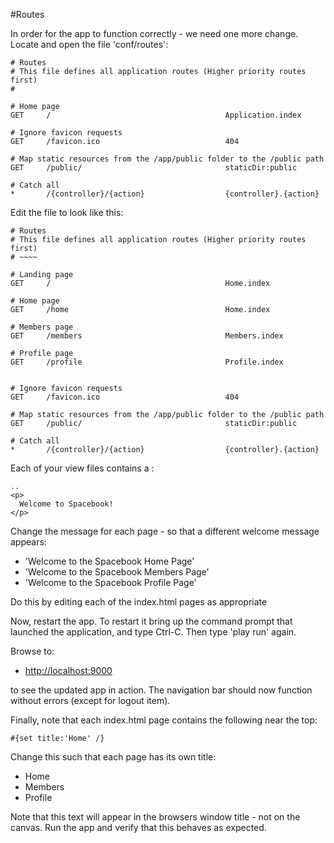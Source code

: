 #Routes

In order for the app to function correctly - we need one more change. Locate and open the file 'conf/routes':

~~~
# Routes
# This file defines all application routes (Higher priority routes first)
#

# Home page
GET     /                                       Application.index

# Ignore favicon requests
GET     /favicon.ico                            404

# Map static resources from the /app/public folder to the /public path
GET     /public/                                staticDir:public

# Catch all
*       /{controller}/{action}                  {controller}.{action}
~~~

Edit the file to look like this:

~~~
# Routes
# This file defines all application routes (Higher priority routes first)
# ~~~~

# Landing page
GET     /                                       Home.index

# Home page
GET     /home                                   Home.index

# Members page
GET     /members                                Members.index

# Profile page
GET     /profile                                Profile.index


# Ignore favicon requests
GET     /favicon.ico                            404

# Map static resources from the /app/public folder to the /public path
GET     /public/                                staticDir:public

# Catch all
*       /{controller}/{action}                  {controller}.{action}

~~~

Each of your view files contains a :

~~~
..
<p>
  Welcome to Spacebook!
</p>
~~~

Change the message for each page - so that a different welcome message appears:

- 'Welcome to the Spacebook Home Page'
- 'Welcome to the Spacebook Members Page'
- 'Welcome to the Spacebook Profile Page'

Do this by editing each of the index.html pages as appropriate

Now, restart the app. To restart it bring up the command prompt that launched the application, and type Ctrl-C. Then type 'play run' again.

Browse to:

- <http://localhost:9000>

to see the updated app in action. The navigation bar should now function without errors (except for logout item).

Finally, note that each index.html page contains the following near the top:

~~~
#{set title:'Home' /}
~~~

Change this such that each page has its own title:

- Home
- Members
- Profile

Note that this text will appear in the browsers window title - not on the canvas. Run the app and verify that this behaves as expected.
